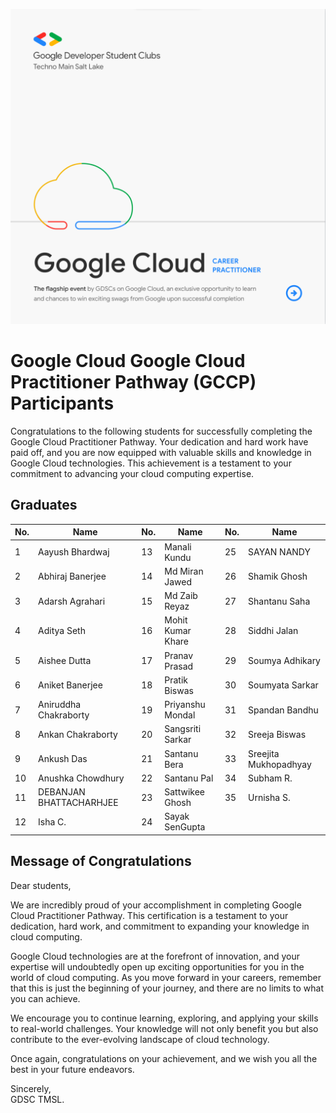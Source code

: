 ![](./GCCP.png)

# Google Cloud Google Cloud Practitioner Pathway (GCCP) Participants

Congratulations to the following students for successfully completing the Google Cloud Practitioner Pathway. Your dedication and hard work have paid off, and you are now equipped with valuable skills and knowledge in Google Cloud technologies. This achievement is a testament to your commitment to advancing your cloud computing expertise.

## Graduates

| No. |       Name        | No. |       Name        | No. |       Name        |
| --- | ----------------- | --- | ----------------- | --- | ----------------- |
|  1  | Aayush Bhardwaj   | 13  | Manali Kundu      | 25  | SAYAN NANDY       |
|  2  | Abhiraj Banerjee  | 14  | Md Miran Jawed    | 26  | Shamik Ghosh      |
|  3  | Adarsh Agrahari   | 15  | Md Zaib Reyaz     | 27  | Shantanu Saha     |
|  4  | Aditya Seth       | 16  | Mohit Kumar Khare | 28  | Siddhi Jalan      |
|  5  | Aishee Dutta      | 17  | Pranav Prasad     | 29  | Soumya Adhikary   |
|  6  | Aniket Banerjee   | 18  | Pratik Biswas     | 30  | Soumyata Sarkar   |
|  7  | Aniruddha Chakraborty | 19 | Priyanshu Mondal | 31 | Spandan Bandhu    |
|  8  | Ankan Chakraborty | 20  | Sangsriti Sarkar  | 32  | Sreeja Biswas     |
|  9  | Ankush Das        | 21  | Santanu Bera      | 33  | Sreejita Mukhopadhyay |
| 10  | Anushka Chowdhury | 22  | Santanu Pal       | 34  | Subham R.         |
| 11  | DEBANJAN BHATTACHARHJEE | 23 | Sattwikee Ghosh | 35 | Urnisha S.        |
| 12  | Isha C.           | 24  | Sayak SenGupta    |



## Message of Congratulations

Dear students,

We are incredibly proud of your accomplishment in completing Google Cloud Practitioner Pathway. This certification is a testament to your dedication, hard work, and commitment to expanding your knowledge in cloud computing.

Google Cloud technologies are at the forefront of innovation, and your expertise will undoubtedly open up exciting opportunities for you in the world of cloud computing. As you move forward in your careers, remember that this is just the beginning of your journey, and there are no limits to what you can achieve.

We encourage you to continue learning, exploring, and applying your skills to real-world challenges. Your knowledge will not only benefit you but also contribute to the ever-evolving landscape of cloud technology.

Once again, congratulations on your achievement, and we wish you all the best in your future endeavors.

Sincerely,<br>
GDSC TMSL.
